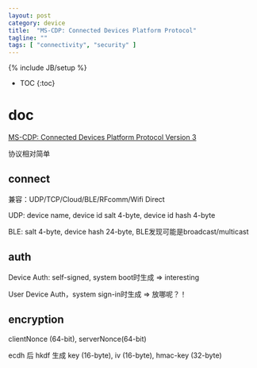 ```yaml
---
layout: post
category: device
title:  "MS-CDP: Connected Devices Platform Protocol"
tagline: ""
tags: [ "connectivity", "security" ] 
---
```

{% include JB/setup %}

* TOC
{:toc}

# doc

[MS-CDP: Connected Devices Platform Protocol Version 3](https://docs.microsoft.com/en-us/openspecs/windows_protocols/ms-cdp/f5a15c56-ac3a-48f9-8c51-07b2eadbe9b4)

协议相对简单

## connect

兼容：UDP/TCP/Cloud/BLE/RFcomm/Wifi Direct

UDP: device name, device id salt 4-byte, device id hash 4-byte

BLE: salt 4-byte, device hash 24-byte, BLE发现可能是broadcast/multicast

## auth

Device Auth: self-signed, system boot时生成 => interesting

User Device Auth，system sign-in时生成 => 放哪呢？！

## encryption

clientNonce (64-bit), serverNonce(64-bit)

ecdh 后 hkdf 生成 key (16-byte), iv (16-byte), hmac-key (32-byte)
